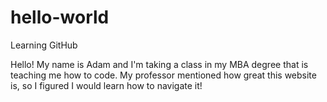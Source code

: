 # hello-world

Learning GitHub

Hello! My name is Adam and I'm taking a class in my MBA degree that is teaching me how to code. My professor mentioned how great this website is, so I figured I would learn how to navigate it!
